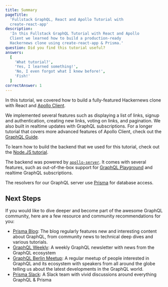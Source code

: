 ```yaml
---
title: Summary
pageTitle:
  'Fullstack GraphQL, React and Apollo Tutorial with
  create-react-app'
description:
  'In this Fullstack GraphQL Tutorial with React and Apollo
  Client we learned how to build a production-ready
  Hackernews clone using create-react-app & Prisma.'
question: Did you find this tutorial useful?
answers:
  [
    'What tutorial?',
    'Yes, I learned something!',
    'No, I even forgot what I knew before!',
    'Fish!'
  ]
correctAnswer: 1
---
```


In this tutorial, we covered how to build a fully-featured
Hackernews clone with React and
[Apollo Client](https://www.apollographql.com/docs/react/).

We implemented several features such as displaying a list of
links, signup and authentication, creating new links, voting
on links, and pagination. We also built in realtime updates
with GraphQL subscriptions. For a longer tutorial that
covers more advanced features of Apollo Client, check out
the [GraphQL Guide](https://graphql.guide/).

To learn how to build the backend that we used for this
tutorial, check out the
[Node.JS tutorial](https://www.howtographql.com/graphql-js/0-introduction/).

The backend was powered by
[`apollo-server`](https://www.apollographql.com/docs/apollo-server/getting-started/).
It comes with several features, such as out-of-the-box
support for
[GraphQL Playground](https://github.com/prisma/graphql-playground)
and realtime GraphQL subscriptions.

The resolvers for our GraphQL server use
[Prisma](https://prisma.io) for database access.

## Next Steps

If you would like to dive deeper and become part of the
awesome GraphQL community, here are a few resource and
community recommendations for you:

- [Prisma Blog](https://prisma.io/blog): The blog regularly
  features new and interesting content about GraphQL, from
  community news to technical deep dives and various
  tutorials.
- [GraphQL Weekly](https://graphqlweekly.com): A weekly
  GraphQL newsletter with news from the GraphQL ecosystem
- [GraphQL Berlin Meetup](https://www.meetup.com/graphql-berlin/):
  A regular meetup of people interested in GraphQL and its
  ecosystem with speakers from all around the globe telling
  us about the latest developments in the GraphQL world.
- [Prisma Slack](https://slack.prisma.io): A Slack team with
  vivid discussions around everything GraphQL & Prisma
